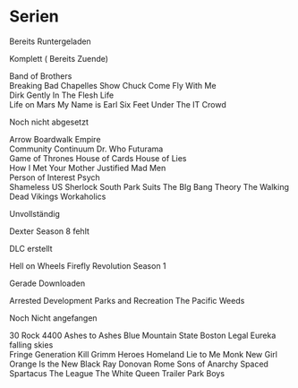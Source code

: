 Serien
======
Bereits Runtergeladen

Komplett ( Bereits Zuende)

Band of Brothers  
Breaking Bad
Chapelles Show
Chuck
Come Fly With Me  
Dirk Gently
In The Flesh
Life  
Life on Mars
My Name is Earl
Six Feet Under 
The IT Crowd

Noch nicht abgesetzt

Arrow
Boardwalk Empire  
Community 
Continuum
Dr. Who
Futurama  
Game of Thrones
House of Cards
House of Lies  
How I Met Your Mother 
Justified
Mad Men  
Person of Interest
Psych  
Shameless US
Sherlock
South Park
Suits
The BIg Bang Theory
The Walking Dead 
Vikings 
Workaholics

Unvollständig

Dexter Season 8 fehlt

DLC erstellt

Hell on Wheels
Firefly
Revolution Season 1

Gerade Downloaden

Arrested Development
Parks and Recreation
The Pacific
Weeds

Noch Nicht angefangen

30 Rock
4400
Ashes to Ashes
Blue Mountain State
Boston Legal
Eureka
falling skies							
Fringe
Generation Kill
Grimm
Heroes
Homeland
Lie to Me
Monk
New Girl
Orange Is the New Black
Ray Donovan
Rome
Sons of Anarchy
Spaced
Spartacus
The League
The White Queen
Trailer Park Boys


